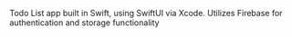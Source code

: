 Todo List app built in Swift, using SwiftUI via Xcode. Utilizes Firebase for authentication and storage functionality
